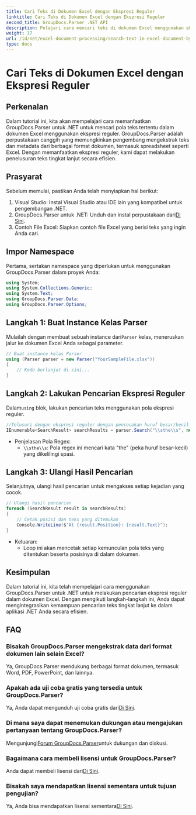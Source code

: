 ```yaml
---
title: Cari Teks di Dokumen Excel dengan Ekspresi Reguler
linktitle: Cari Teks di Dokumen Excel dengan Ekspresi Reguler
second_title: GroupDocs.Parser .NET API
description: Pelajari cara mencari teks di dokumen Excel menggunakan ekspresi reguler dengan GroupDocs.Parser untuk .NET. Lakukan pencarian teks tingkat lanjut secara efisien.
weight: 17
url: /id/net/excel-document-processing/search-text-in-excel-document-by-regular-expression/
type: docs
---
```

# Cari Teks di Dokumen Excel dengan Ekspresi Reguler

## Perkenalan
Dalam tutorial ini, kita akan mempelajari cara memanfaatkan GroupDocs.Parser untuk .NET untuk mencari pola teks tertentu dalam dokumen Excel menggunakan ekspresi reguler. GroupDocs.Parser adalah perpustakaan canggih yang memungkinkan pengembang mengekstrak teks dan metadata dari berbagai format dokumen, termasuk spreadsheet seperti Excel. Dengan memanfaatkan ekspresi reguler, kami dapat melakukan penelusuran teks tingkat lanjut secara efisien.
## Prasyarat
Sebelum memulai, pastikan Anda telah menyiapkan hal berikut:
1. Visual Studio: Instal Visual Studio atau IDE lain yang kompatibel untuk pengembangan .NET.
2.  GroupDocs.Parser untuk .NET: Unduh dan instal perpustakaan dari[Di Sini](https://releases.groupdocs.com/parser/net/).
3. Contoh File Excel: Siapkan contoh file Excel yang berisi teks yang ingin Anda cari.

## Impor Namespace
Pertama, sertakan namespace yang diperlukan untuk menggunakan GroupDocs.Parser dalam proyek Anda:
```csharp
using System;
using System.Collections.Generic;
using System.Text;
using GroupDocs.Parser.Data;
using GroupDocs.Parser.Options;
```
## Langkah 1: Buat Instance Kelas Parser
 Mulailah dengan membuat sebuah instance dari`Parser` kelas, meneruskan jalur ke dokumen Excel Anda sebagai parameter.
```csharp
// Buat instance kelas Parser
using (Parser parser = new Parser("YourSampleFile.xlsx"))
{
    // Kode berlanjut di sini...
}
```
## Langkah 2: Lakukan Pencarian Ekspresi Reguler
 Dalam`using` blok, lakukan pencarian teks menggunakan pola ekspresi reguler.
```csharp
//Telusuri dengan ekspresi reguler dengan pencocokan huruf besar/kecil
IEnumerable<SearchResult> searchResults = parser.Search("\\sthe\\s", new SearchOptions(true, false, true));
```
- Penjelasan Pola Regex:
  - `\\sthe\\s`: Pola regex ini mencari kata "the" (peka huruf besar-kecil) yang dikelilingi spasi.
## Langkah 3: Ulangi Hasil Pencarian
Selanjutnya, ulangi hasil pencarian untuk mengakses setiap kejadian yang cocok.
```csharp
// Ulangi hasil pencarian
foreach (SearchResult result in searchResults)
{
    // Cetak posisi dan teks yang ditemukan
    Console.WriteLine($"At {result.Position}: {result.Text}");
}
```
- Keluaran:
  - Loop ini akan mencetak setiap kemunculan pola teks yang ditentukan beserta posisinya di dalam dokumen.

## Kesimpulan
Dalam tutorial ini, kita telah mempelajari cara menggunakan GroupDocs.Parser untuk .NET untuk melakukan pencarian ekspresi reguler dalam dokumen Excel. Dengan mengikuti langkah-langkah ini, Anda dapat mengintegrasikan kemampuan pencarian teks tingkat lanjut ke dalam aplikasi .NET Anda secara efisien.

## FAQ
### Bisakah GroupDocs.Parser mengekstrak data dari format dokumen lain selain Excel?
Ya, GroupDocs.Parser mendukung berbagai format dokumen, termasuk Word, PDF, PowerPoint, dan lainnya.
### Apakah ada uji coba gratis yang tersedia untuk GroupDocs.Parser?
 Ya, Anda dapat mengunduh uji coba gratis dari[Di Sini](https://releases.groupdocs.com/).
### Di mana saya dapat menemukan dukungan atau mengajukan pertanyaan tentang GroupDocs.Parser?
 Mengunjungi[Forum GroupDocs.Parser](https://forum.groupdocs.com/c/parser/17)untuk dukungan dan diskusi.
### Bagaimana cara membeli lisensi untuk GroupDocs.Parser?
 Anda dapat membeli lisensi dari[Di Sini](https://purchase.groupdocs.com/buy).
### Bisakah saya mendapatkan lisensi sementara untuk tujuan pengujian?
 Ya, Anda bisa mendapatkan lisensi sementara[Di Sini](https://purchase.groupdocs.com/temporary-license/).